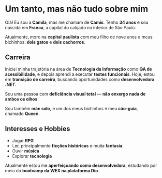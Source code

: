 # Um tanto, mas não tudo sobre mim

Olá! Eu sou a **Camila**, mas me chamam de **Camis**. Tenho **34 anos** e sou nascida em **Franca**, a capital do calçado no interior de São Paulo.

Atualmente, moro na **capital paulista** com meu filho de nove anos e meus bichinhos: **dois gatos** e **dois cachorros**.

## Carreira

Iniciei minha trajetória na área de **Tecnologia da Informação** como **QA de acessibilidade**, e depois aprendi a executar **testes funcionais**. Hoje, estou em **transição de carreira**, buscando oportunidades como **desenvolvedora .NET**.

Sou uma pessoa com **deficiência visual total** — **não enxergo nada de ambos os olhos**.

Sou também **mãe solo**, e um dos meus bichinhos é meu **cão-guia**, chamado **Queen**.

## Interesses e Hobbies

- Jogar **RPG**
- Ler, principalmente **ficções históricas** e muita **fantasia**
- Ouvir **música**
- Explorar **tecnologia**

Atualmente estou me **aperfeiçoando como desenvolvedora**, estudando por meio do **bootcamp da WEX na plataforma Dio**.
